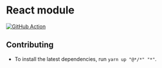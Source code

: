 # React module

[![GitHub Action](https://github.com/monorepo-template/monorepo-template/actions/workflows/react-module.yml/badge.svg?branch=main&event=push)](https://github.com/monorepo-template/monorepo-template/actions/workflows/react-module.yml)

## Contributing

- To install the latest dependencies, run `yarn up "@*/*" "*"`.
